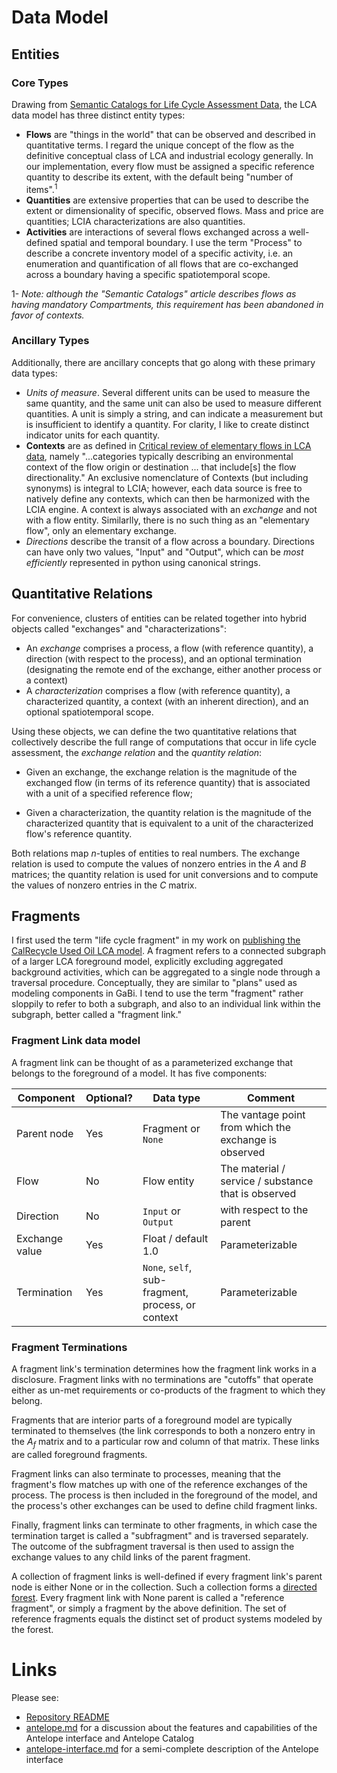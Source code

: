 # Data Model

## Entities

### Core Types

Drawing from [Semantic Catalogs for Life Cycle Assessment Data](https://doi.org/10.1016/j.jclepro.2016.07.216), the LCA data model has three distinct entity types:

 * **Flows** are "things in the world" that can be observed and described in quantitative terms.  I regard the unique concept of the flow as the definitive conceptual class of LCA and industrial ecology generally.  In our implementation, every flow must be assigned a specific reference quantity to describe its extent, with the default being "number of items".<sup>1</sup>
 * **Quantities** are extensive properties that can be used to describe the extent or dimensionality of specific, observed flows. Mass and price are quantities; LCIA characterizations are also quantities.  
 * **Activities** are interactions of several flows exchanged across a well-defined spatial and temporal boundary.  I use the term "Process" to describe a concrete inventory model  of a specific activity, i.e. an enumeration and quantification of all flows that are co-exchanged across a boundary having a specific spatiotemporal scope.

1- *Note: although the "Semantic Catalogs" article describes flows as having mandatory Compartments, this requirement has been abandoned in favor of contexts.*

### Ancillary Types

Additionally, there are ancillary concepts that go along with these primary data types:

 * *Units of measure*.  Several different units can be used to measure the same quantity, and the same unit can also be used to measure different quantities.  A unit is simply a string, and can indicate a measurement but is insufficient to identify a quantity. For clarity, I like to create distinct indicator units for each quantity.
 * **Contexts** are as defined in [Critical review of elementary flows in LCA data](https://doi.org/10.1007/s11367-017-1354-3), namely "...categories typically describing an environmental context of the flow origin or destination ... that include[s] the flow directionality."  An exclusive nomenclature of Contexts (but including synonyms) is integral to LCIA; however, each data source is free to natively define any contexts, which can then be harmonized with the LCIA engine.  A context is always associated with an _exchange_ and not with a flow entity.  Similarlly, there is no such thing as an "elementary flow", only an elementary exchange.
 * *Directions* describe the transit of a flow across a boundary. Directions can have only two values, "Input" and "Output", which can be *most efficiently* represented in python using canonical strings.

## Quantitative Relations

For convenience, clusters of entities can be related together into hybrid objects called "exchanges" and "characterizations":

 * An _exchange_ comprises a process, a flow (with reference quantity), a direction (with respect to the process), and an optional termination (designating the remote end of the exchange, either another process or a context)
 * A _characterization_ comprises a flow (with reference quantity), a characterized quantity, a context (with an inherent direction), and an optional spatiotemporal scope.

Using these objects, we can define the two quantitative relations that collectively describe the full range of computations that occur in life cycle assessment, the _exchange relation_ and the _quantity relation_:

 * Given an exchange, the exchange relation is the magnitude of the exchanged flow (in terms of its reference quantity) that is associated with a unit of a specified reference flow;

 * Given a characterization, the quantity relation is the magnitude of the characterized quantity that is equivalent to a unit of the characterized flow's reference quantity.

Both relations map _n_-tuples of entities to real numbers.  The exchange relation is used to compute the values of nonzero entries in the _A_ and _B_ matrices; the quantity relation is used for unit conversions and to compute the values of nonzero entries in the _C_ matrix.

## Fragments

I first used the term "life cycle fragment" in my work on [publishing the CalRecycle Used Oil LCA model](https://www.researchgate.net/publication/266854886).  A fragment refers to a connected subgraph of a larger LCA foreground model, explicitly excluding aggregated background activities, which can be aggregated to a single node through a traversal procedure.  Conceptually, they are similar to "plans" used as modeling components in GaBi.  I tend to use the term "fragment" rather sloppily to refer to both a subgraph, and also to an individual link within the subgraph, better called a "fragment link."

### Fragment Link data model

A fragment link can be thought of as a parameterized exchange that belongs to the foreground of a model. It has five components:

|Component | Optional? | Data type | Comment|
|---|---|---|---|
|Parent node|Yes|Fragment or `None`|The vantage point from which the exchange is observed|
|Flow|No|Flow entity |The material / service / substance that is observed|
|Direction|No| `Input` or `Output`| with respect to the parent |
|Exchange value|Yes|Float / default 1.0|  Parameterizable|
|Termination|Yes|`None`, `self`, sub-fragment, process, or context|Parameterizable|

### Fragment Terminations

A fragment link's termination determines how the fragment link works in a disclosure.  Fragment links with no terminations are "cutoffs" that operate either as un-met requirements or co-products of the fragment to which they belong.

Fragments that are interior parts of a foreground model are typically terminated to themselves (the link corresponds to both a nonzero entry in the _A<sub>f</sub>_ matrix and to a particular row and column of that matrix.  These links are called foreground fragments.

Fragment links can also terminate to processes, meaning that the fragment's flow matches up with one of the reference exchanges of the process.  The process is then included in the foreground of the model, and the process's other exchanges can be used to define child fragment links.

Finally, fragment links can terminate to other fragments, in which case the termination target is called a "subfragment" and is traversed separately. The outcome of the subfragment traversal is then used to assign the exchange values to any child links of the parent fragment.

A collection of fragment links is well-defined if every fragment link's parent node is either None or in the collection.  Such a collection forms a [directed forest](https://en.wikipedia.org/wiki/Tree_(graph_theory)#Polyforest). Every fragment link with None parent is called a "reference fragment", or simply a fragment by the above definition.  The set of reference fragments equals the distinct set of product systems modeled by the forest.

# Links

Please see:
 * [Repository README](README.md)
 * [antelope.md](antelope.md) for a discussion about the features and capabilities of the Antelope interface and Antelope Catalog
 * [antelope-interface.md](antelope-interface.md) for a semi-complete description of the Antelope interface
 


